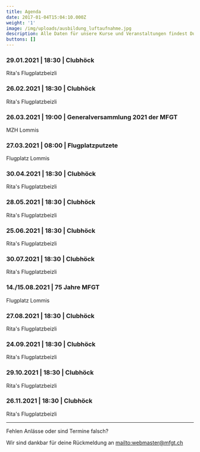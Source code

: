 ```yaml
---
title: Agenda
date: 2017-01-04T15:04:10.000Z
weight: '1'
image: /img/uploads/ausbildung_luftaufnahme.jpg
description: Alle Daten für unsere Kurse und Veranstaltungen findest Du in unserer Agenda.
buttons: []
---
```

### 29.01.2021 | 18:30 | Clubhöck

Rita's Flugplatzbeizli

### 26.02.2021 | 18:30 | Clubhöck

Rita's Flugplatzbeizli

### 26.03.2021 | 19:00 | Generalversammlung 2021 der MFGT

MZH Lommis

### 27.03.2021 | 08:00 | Flugplatzputzete

Flugplatz Lommis

### 30.04.2021 | 18:30 | Clubhöck

Rita's Flugplatzbeizli

### 28.05.2021 | 18:30 | Clubhöck

Rita's Flugplatzbeizli

### 25.06.2021 | 18:30 | Clubhöck

Rita's Flugplatzbeizli

### 30.07.2021 | 18:30 | Clubhöck

Rita's Flugplatzbeizli

### 14./15.08.2021 | 75 Jahre MFGT

Flugplatz Lommis

### 27.08.2021 | 18:30 | Clubhöck

Rita's Flugplatzbeizli

### 24.09.2021 | 18:30 | Clubhöck

Rita's Flugplatzbeizli

### 29.10.2021 | 18:30 | Clubhöck

Rita's Flugplatzbeizli

### 26.11.2021 | 18:30 | Clubhöck

Rita's Flugplatzbeizli

<hr>

Fehlen Anlässe oder sind Termine falsch?

Wir sind dankbar für deine Rückmeldung an <mailto:webmaster@mfgt.ch>
